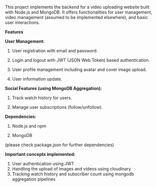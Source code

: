 This project implements the backend for a video uploading website built with Node.js and MongoDB. It offers functionalities for user management, video management (assumed to be implemented elsewhere), and basic user interactions.

**Features**

**User Management:**

1. User registration with email and password.

2. Login and logout with JWT (JSON Web Token) based authentication.
   
3. User profile management including avatar and cover image upload.
   
4. User information update.
   
**Social Features (using MongoDB Aggregation):**

1. Track watch history for users.
   
2. Manage user subscriptions (follow/unfollow).

**Dependencies:**

1. Node.js and npm 

2. MongoDB

(please check package.json for further dependencies)

**Important concepts implemented:**
1. User authentication using JWT
2. Handling the upload of images and videos using cloudinary
3. Tracking watch history and subscriber count using mongodb aggregation pipelines
